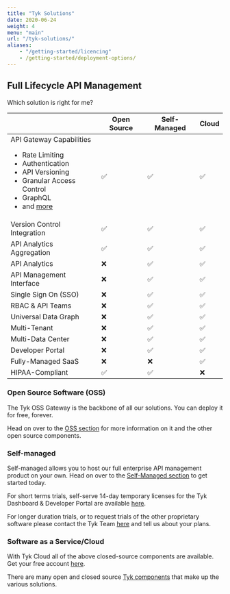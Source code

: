 ```yaml
---
title: "Tyk Solutions"
date: 2020-06-24
weight: 4
menu: "main"
url: "/tyk-solutions/"
aliases:
    - "/getting-started/licencing"
    - /getting-started/deployment-options/
---
```


## Full Lifecycle API Management

Which solution is right for me?

|                          | Open Source  |   Self-Managed     |  Cloud
|--------------------------|--------------|--------------------|---------
| API Gateway Capabilities <br> <ul><li>Rate Limiting</li><li>Authentication</li> <li>API Versioning</li><li>Granular Access Control</li><li>GraphQL</li>  <li>and [more](/docs/tyk-solutions/open-source/#tyk-gateway)</li></ul> | ✅               |✅	                |✅      
| Version Control Integration | ✅		  |✅	              |✅	 
| API Analytics Aggregation| ✅		      |✅	              |✅	 
| API Analytics            | ❌		      |✅	              |✅	 
| API Management Interface | ❌	          |✅	              |✅	 
| Single Sign On (SSO)     | ❌	          |✅	              |✅	      
| RBAC & API Teams         | ❌	          |✅	              |✅	      
| Universal Data Graph     | ❌	          |✅	              |✅	      
| Multi-Tenant             | ❌	          |✅	              |✅	      
| Multi-Data Center        | ❌	          |✅	              |✅	      
| Developer Portal         | ❌		      |✅	              |✅	   
| Fully-Managed SaaS       | ❌		      |❌	              |✅
| HIPAA-Compliant          | ✅		      |✅	              |❌	   

### Open Source Software (OSS)
The Tyk OSS Gateway is the backbone of all our solutions.  You can deploy it for free, forever.

Head on over to the [OSS section](/docs/tyk-solutions/open-source) for more information on it and the other open source components. 


### Self-managed 
Self-managed allows you to host our full enterprise API management product on your own.  Head on over to the [Self-Managed section](/docs/tyk-on-premises/) to get started today.

For short terms trials, self-serve 14-day temporary licenses for the Tyk Dashboard & Developer Portal are available [here](https://pages.tyk.io/en/sign-up-for-tyk-on-prem-licence).

For longer duration trials, or to request trials of the other proprietary software please contact the Tyk Team [here](https://tyk.io/price-comparison/) and tell us about your plans.
### Software as a Service/Cloud
With Tyk Cloud all of the above closed-source components are available. Get your free account [here](https://account.cloud-ara.tyk.io/signup).


There are many open and closed source [Tyk components](/docs/tyk-stack) that make up the various solutions.